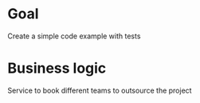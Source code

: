 # Goal
Create a simple code example with tests

# Business logic
Service to book different teams to outsource the project
